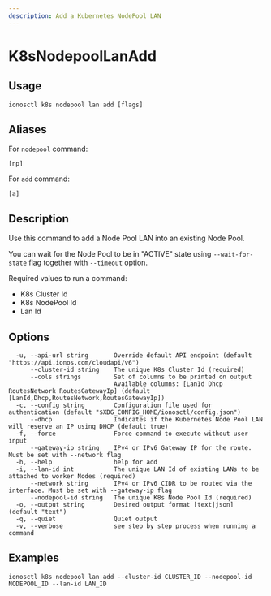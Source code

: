 ```yaml
---
description: Add a Kubernetes NodePool LAN
---
```


# K8sNodepoolLanAdd

## Usage

```text
ionosctl k8s nodepool lan add [flags]
```

## Aliases

For `nodepool` command:

```text
[np]
```

For `add` command:

```text
[a]
```

## Description

Use this command to add a Node Pool LAN into an existing Node Pool.

You can wait for the Node Pool to be in "ACTIVE" state using `--wait-for-state` flag together with `--timeout` option.

Required values to run a command:

* K8s Cluster Id
* K8s NodePool Id
* Lan Id

## Options

```text
  -u, --api-url string       Override default API endpoint (default "https://api.ionos.com/cloudapi/v6")
      --cluster-id string    The unique K8s Cluster Id (required)
      --cols strings         Set of columns to be printed on output 
                             Available columns: [LanId Dhcp RoutesNetwork RoutesGatewayIp] (default [LanId,Dhcp,RoutesNetwork,RoutesGatewayIp])
  -c, --config string        Configuration file used for authentication (default "$XDG_CONFIG_HOME/ionosctl/config.json")
      --dhcp                 Indicates if the Kubernetes Node Pool LAN will reserve an IP using DHCP (default true)
  -f, --force                Force command to execute without user input
      --gateway-ip string    IPv4 or IPv6 Gateway IP for the route. Must be set with --network flag
  -h, --help                 help for add
  -i, --lan-id int           The unique LAN Id of existing LANs to be attached to worker Nodes (required)
      --network string       IPv4 or IPv6 CIDR to be routed via the interface. Must be set with --gateway-ip flag
      --nodepool-id string   The unique K8s Node Pool Id (required)
  -o, --output string        Desired output format [text|json] (default "text")
  -q, --quiet                Quiet output
  -v, --verbose              see step by step process when running a command
```

## Examples

```text
ionosctl k8s nodepool lan add --cluster-id CLUSTER_ID --nodepool-id NODEPOOL_ID --lan-id LAN_ID
```

